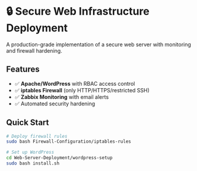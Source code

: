 # 🔒 Secure Web Infrastructure Deployment



A production-grade implementation of a secure web server with monitoring and firewall hardening.

## Features
- ✅ **Apache/WordPress** with RBAC access control
- ✅ **iptables Firewall** (only HTTP/HTTPS/restricted SSH)
- ✅ **Zabbix Monitoring** with email alerts
- ✅ Automated security hardening

## Quick Start
```bash
# Deploy firewall rules
sudo bash Firewall-Configuration/iptables-rules

# Set up WordPress
cd Web-Server-Deployment/wordpress-setup
sudo bash install.sh
